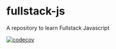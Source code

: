 # fullstack-js
A repository to learn Fullstack Javascript



[![codecov](https://codecov.io/gh/Temiogundeji/fullstack-js/branch/master/graph/badge.svg)](https://codecov.io/gh/Temiogundeji/fullstack-js)







